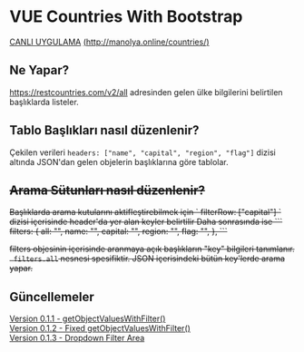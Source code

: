 # VUE Countries With Bootstrap
 
 [CANLI UYGULAMA](http://manolya.online/countries/)
 [(http://manolya.online/countries/)](http://manolya.online/countries/)
 
 ## Ne Yapar?
 https://restcountries.com/v2/all adresinden gelen ülke bilgilerini belirtilen başlıklarda listeler. <br>
 
 ## Tablo Başlıkları nasıl düzenlenir?
 Çekilen verileri `headers: ["name", "capital", "region", "flag"]` dizisi altında JSON'dan gelen objelerin başlıklarına göre tablolar. 
 
 ## <strike> Arama Sütunları nasıl düzenlenir? </strike>
 <strike> 
 Başlıklarda arama kutularını aktifleştirebilmek için  ` filterRow: ["capital"] ` dizisi içerisinde header'da yer alan keyler belirtilir
 Daha sonrasında ise 
 ```
 filters: {
      all: "",
      name: "",
      capital: "",
      region: "",
      flag: "",
    },
 ```
 
 filters objesinin içerisinde aranmaya açık başlıkların "key" bilgileri tanımlanır. <br>
` filters.all` nesnesi spesifiktir. JSON içerisindeki bütün key'lerde arama yapar. 
 </strike> 

## Güncellemeler

[Version 0.1.1 - getObjectValuesWithFilter()](https://github.com/alpercogurcu/VUE-Countries-With-Bootstrap/blob/main/Updates.md#güncelleme-011)<br/>
[Version 0.1.2 - Fixed getObjectValuesWithFilter()](https://github.com/alpercogurcu/VUE-Countries-With-Bootstrap/blob/main/Updates.md#güncelleme-012)<br/>
[Version 0.1.3 - Dropdown Filter Area](https://github.com/alpercogurcu/VUE-Countries-With-Bootstrap/blob/main/Updates.md#güncelleme-013)<br/>




